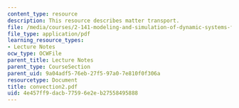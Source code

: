 ```yaml
---
content_type: resource
description: This resource describes matter transport.
file: /media/courses/2-141-modeling-and-simulation-of-dynamic-systems-fall-2006/4e457ff9dacb77596e2eb27558495888_convection2.pdf
file_type: application/pdf
learning_resource_types:
- Lecture Notes
ocw_type: OCWFile
parent_title: Lecture Notes
parent_type: CourseSection
parent_uid: 9a04adf5-76eb-27f5-97a0-7e810f0f306a
resourcetype: Document
title: convection2.pdf
uid: 4e457ff9-dacb-7759-6e2e-b27558495888
---
```


